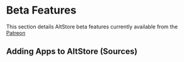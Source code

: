 # Beta Features

This section details AltStore beta features currently available from the [Patreon](https://www.patreon.com/rileytestut)

## Adding Apps to AltStore (Sources)
